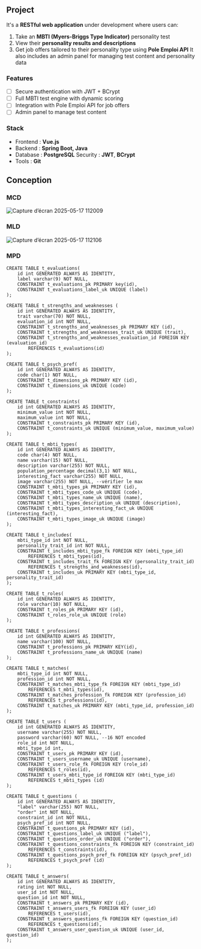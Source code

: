 ## Project
It's a **RESTful web application** under development where users can:
1. Take an **MBTI (Myers-Briggs Type Indicator)** personality test
2. View their **personality results and descriptions**
3. Get job offers tailored to their personality type using **Pole Emploi API**
It also includes an admin panel for managing test content and personality data

### Features 
- [ ] Secure authentication with JWT + BCrypt
- [ ] Full MBTI test engine with dynamic scoring
- [ ] Integration with Pole Emploi API for job offers
- [ ] Admin panel to manage test content

### Stack
- Frontend : **Vue.js**
- Backend : **Spring Boot, Java**
- Database : **PostgreSQL**
  Security : **JWT**, **BCrypt**
- Tools : **Git**

## Conception

### MCD

![Capture d’écran 2025-05-17 112009](https://github.com/user-attachments/assets/a7abe5f1-e73a-4743-9fc6-0ab0c77706b4)


### MLD

![Capture d’écran 2025-05-17 112106](https://github.com/user-attachments/assets/83a357de-e457-416c-a763-93a84fe776f3)


### MPD

```postgreSQL
CREATE TABLE t_evaluations(
	id int GENERATED ALWAYS AS IDENTITY,
	label varchar(9) NOT NULL,
	CONSTRAINT t_evaluations_pk PRIMARY key(id),
	CONSTRAINT t_evaluations_label_uk UNIQUE (label)
);

CREATE TABLE t_strengths_and_weaknesses (
	id int GENERATED ALWAYS AS IDENTITY,
	trait varchar(70) NOT NULL,
	evaluation_id int NOT NULL,
	CONSTRAINT t_strengths_and_weaknesses_pk PRIMARY KEY (id),
	CONSTRAINT t_strengths_and_weaknesses_trait_uk UNIQUE (trait),
	CONSTRAINT t_strengths_and_weaknesses_evaluation_id FOREIGN KEY (evaluation_id)
		REFERENCES t_evaluations(id)
);

CREATE TABLE t_psych_pref(
	id int GENERATED ALWAYS AS IDENTITY,
	code char(1) NOT NULL,
	CONSTRAINT t_dimensions_pk PRIMARY KEY (id),
	CONSTRAINT t_dimensions_uk UNIQUE (code)
);

CREATE TABLE t_constraints(
	id int GENERATED ALWAYS AS IDENTITY,
	minimum_value int NOT NULL,
	maximum_value int NOT NULL,
	CONSTRAINT t_constraints_pk PRIMARY KEY (id),
	CONSTRAINT t_constraints_uk UNIQUE (minimum_value, maximum_value)
);

CREATE TABLE t_mbti_types(
	id int GENERATED ALWAYS AS IDENTITY,
	code char(4) NOT NULL,
	name varchar(15) NOT NULL,
	description varchar(255) NOT NULL,
	population_percentage decimal(3,1) NOT NULL,
	interesting_fact varchar(255) NOT NULL,
	image varchar(255) NOT NULL, --vérifier le max
	CONSTRAINT t_mbti_types_pk PRIMARY KEY (id),
	CONSTRAINT t_mbti_types_code_uk UNIQUE (code),
	CONSTRAINT t_mbti_types_name_uk UNIQUE (name),
	CONSTRAINT t_mbti_types_description_uk UNIQUE (description),
	CONSTRAINT t_mbti_types_interesting_fact_uk UNIQUE (interesting_fact),
	CONSTRAINT t_mbti_types_image_uk UNIQUE (image)
);

CREATE TABLE t_includes(
	mbti_type_id int NOT NULL,
	personality_trait_id int NOT NULL,
	CONSTRAINT t_includes_mbti_type_fk FOREIGN KEY (mbti_type_id)
		REFERENCES t_mbti_types(id),
	CONSTRAINT t_includes_trait_fk FOREIGN KEY (personality_trait_id)
		REFERENCES t_strengths_and_weaknesses(id),
	CONSTRAINT t_includes_uk PRIMARY KEY (mbti_type_id, personality_trait_id)
);

CREATE TABLE t_roles(
	id int GENERATED ALWAYS AS IDENTITY,
	role varchar(10) NOT NULL,
	CONSTRAINT t_roles_pk PRIMARY KEY (id),
	CONSTRAINT t_roles_role_uk UNIQUE (role)
);

CREATE TABLE t_professions(
	id int GENERATED ALWAYS AS IDENTITY,
	name varchar(100) NOT NULL,
	CONSTRAINT t_professions_pk PRIMARY KEY(id),
	CONSTRAINT t_professions_name_uk UNIQUE (name)
);

CREATE TABLE t_matches(
	mbti_type_id int NOT NULL,
	profession_id int NOT NULL,
	CONSTRAINT t_matches_mbti_type_fk FOREIGN KEY (mbti_type_id)
		REFERENCES t_mbti_types(id),
	CONSTRAINT t_matches_profession_fk FOREIGN KEY (profession_id)
		REFERENCES t_professions(id),
	CONSTRAINT t_matches_uk PRIMARY KEY (mbti_type_id, profession_id)
);

CREATE TABLE t_users (
	id int GENERATED ALWAYS AS IDENTITY,
	username varchar(255) NOT NULL,
	password varchar(60) NOT NULL, --16 NOT encoded
	role_id int NOT NULL,
	mbti_type_id int,
	CONSTRAINT t_users_pk PRIMARY KEY (id),
	CONSTRAINT t_users_username_uk UNIQUE (username),
	CONSTRAINT t_users_role_fk FOREIGN KEY (role_id)
		REFERENCES t_roles(id),
	CONSTRAINT t_users_mbti_type_id FOREIGN KEY (mbti_type_id)
		REFERENCES t_mbti_types (id)
);

CREATE TABLE t_questions (
	id int GENERATED ALWAYS AS IDENTITY,
	"label" varchar(255) NOT NULL,
	"order" int NOT NULL, 
	constraint_id int NOT NULL, 
	psych_pref_id int NOT NULL,
	CONSTRAINT t_questions_pk PRIMARY KEY (id),
	CONSTRAINT t_questions_label_uk UNIQUE ("label"),
	CONSTRAINT t_questions_order_uk UNIQUE ("order"),
	CONSTRAINT t_questions_constraints_fk FOREIGN KEY (constraint_id)
		REFERENCES t_constraints(id),
	CONSTRAINT t_questions_psych_pref_fk FOREIGN KEY (psych_pref_id)
		REFERENCES t_psych_pref (id)
);

CREATE TABLE t_answers(
	id int GENERATED ALWAYS AS IDENTITY,
	rating int NOT NULL,
	user_id int NOT NULL,
	question_id int NOT NULL,
	CONSTRAINT t_answers_pk PRIMARY KEY (id),
	CONSTRAINT t_answers_users_fk FOREIGN KEY (user_id)
		REFERENCES t_users(id),
	CONSTRAINT t_answers_questions_fk FOREIGN KEY (question_id)
		REFERENCES t_questions(id),
	CONSTRAINT t_answers_user_question_uk UNIQUE (user_id, question_id)
);
```

